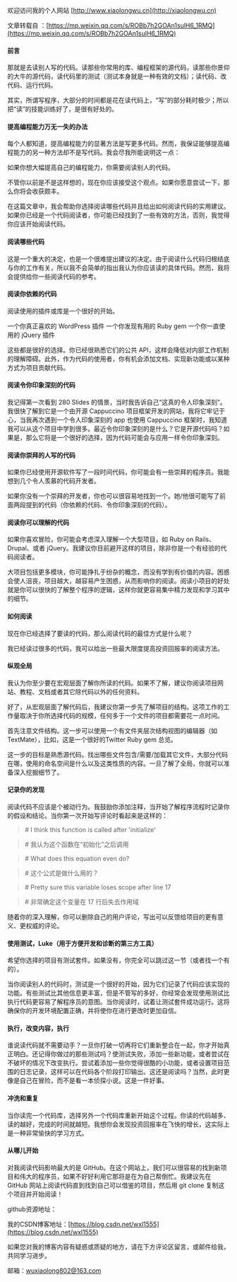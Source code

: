 欢迎访问我的个人网站  [http://www.xiaolongwu.cn](http://xiaolongwu.cn)

文章转载自 ：[https://mp.weixin.qq.com/s/ROBb7h2GOAn1sulH6_1RMQ](https://mp.weixin.qq.com/s/ROBb7h2GOAn1sulH6_1RMQ)

#### 前言

那就是去读别人写的代码。读那些你常用的库、编程框架的源代码，读那些你景仰的大牛的源代码，读代码里的测试（测试本身就是一种有效的文档）；读代码、改代码、运行代码。

其实，所谓写程序，大部分的时间都是花在读代码上，“写”的部分耗时极少；所以把“读”的技能训练好了，是很有好处的。

#### 提高编程能力万无一失的办法

每个人都知道，提高编程能力的显著方法是写更多代码。然而，我保证能够提高编程能力的另一种方法却不是写代码。我会尽我所能说明这一点：

如果你想大幅提高自己的编程能力，你需要阅读别人的代码。

不管你以前是不是这样想的，现在你应该接受这个观点。如果你愿意尝试一下，那么你将会收获颇丰。

在这篇文章中，我会帮助你选择阅读哪些代码并且给出如何阅读代码的实用建议。如果你已经是一个代码阅读者，你可能已经找到了一些有效的方法，否则，我觉得你应该开始阅读代码。


#### 阅读哪些代码

这是一个重大的决定，也是一个很难提出建议的决定。由于阅读什么代码归根结底与你的工作有关，所以我不会简单的指出我认为你应该读的具体代码。然而，我将会提供给你一些阅读代码的参考。

#### 阅读你依赖的代码

阅读使用的插件或库是一个很好的开始。

一个你真正喜欢的 WordPress 插件
一个你发现有用的 Ruby gem
一个你一直使用的 jQuery 插件

这些都是很好的选择。你已经很熟悉它们的公共 API，这样会降低对内部工作机制的理解障碍。此外，作为代码的使用者，你有机会添加文档、实现新功能或以某种方式为项目贡献代码。

#### 阅读令你印象深刻的代码

我记得第一次看到 280 Slides 的情景，当时我告诉自己“这真的令人印象深刻”。我很快了解到它是一个由开源 Cappuccino 项目框架开发的网站，我将它牢记于心，当我再次遇到一个令人印象深刻的 app 也使用 Cappuccino 框架时，我知道我可以从这个项目中学到很多。最近令你印象深刻的是什么？它是开源代码吗？如果是，那么它将是一个很好的选择，因为代码可能会与应用一样令你印象深刻。

#### 阅读你崇拜的人写的代码

如果你已经使用开源软件写了一段时间代码，你可能会有一些崇拜的程序员。我能想到几个令人羡慕的代码开发者。

如果你没有一个崇拜的开发者，你也可以很容易地找到一个。她/他很可能写了前面两段提到的代码（你依赖的代码、令你印象深刻的代码）。

#### 阅读你可以理解的代码

如果你喜欢冒险，你可能会考虑深入理解一个大型项目，如 Ruby on Rails、Drupal、或者 jQuery。我建议你目前避开这样的项目，除非你是一个有经验的代码阅读者。

大项目包括更多模块，你可能挣扎于纷杂的概念，而没有学到有价值的内容。困惑会使人沮丧，项目越大，越容易产生困惑，从而影响你的阅读。阅读小项目的好处就是你可以很快的了解整个程序的逻辑，这样你就更容易集中精力发现和学习其中的细节。

#### 如何阅读

现在你已经选择了要读的代码，那么阅读代码的最佳方式是什么呢？

我已经读过很多的代码，我可以给出一些最大限度提高投资回报率的阅读方法。

#### 纵观全局

我认为你至少要在宏观层面了解你所读的代码。如果不了解，建议你阅读项目网站、教程、文档或者其它除代码以外的任何资料。

好了，从宏观层面了解代码后，我建议你第一步先了解项目的结构。这项工作的工作量取决于你所选择代码的规模，任何多于一个文件的项目都需要花一点时间。

首先注意文件结构。这一步可以使用一个有文件夹层次结构视图的编辑器（如 TextMate），比如，这是一个很好的Twitter Ruby gem 总览。

这一步的目标是熟悉源代码。找出哪些文件包含/需要/加载其它文件，大部分代码在哪，使用的命名空间是什么以及这类性质的内容。一旦了解了全局，你就可以准备深入挖掘细节了。

#### 记录你的发现

阅读代码不应该是个被动行为。我鼓励你添加注释，当开始了解程序流程时记录你的假设和结论。当你第一次开始写评论时看起来是这样的：
> \# I think this function is called after 'initialize'
 
> \# 我认为这个函数在“初始化”之后调用

> \# What does this equation even do?

> \# 这个公式是做什么用的？

> \# Pretty sure this variable loses scope after line 17

> \# 非常确定这个变量在 17 行后失去作用域

随着你的深入理解，你可以删除自己的用户评论，写出可以反馈给项目的更有意义、更权威的评论。

#### 使用测试，Luke（用于方便开发和诊断的第三方工具）

希望你选择的项目有测试套件。如果没有，你完全可以跳过这一节（或者找一个有的）。

当你阅读别人的代码时，测试是一个很好的开始，因为它们记录了代码应该实现的功能。有些测试比其他信息更丰富，但是不管写的多好，你经常会发现使用测试比执行代码更容易了解程序员的意图。当你阅读时，试着让测试套件成功运行。这将确保你的开发环境配置正确，并将使你在进行更改时更加自信。

#### 执行，改变内容，执行

谁说读代码就不需要动手？一旦你打破一切再将它们重新整合在一起，你才开始真正明白。还记得你做过的那些测试吗？使测试失败，添加一些新功能，或者尝试在不破坏的情况下改变执行。尝试着添加一些你觉得很酷的小功能，或者设置项目范围的日志记录，这样可以在代码各个阶段打印输出。这还是阅读吗？当然，此时更像是自己在冒险，而不是看一本侦探小说。这是一件好事。

#### 冲洗和重复

当你读完一个代码库，选择另外一个代码库重新开始这个过程。你读的代码越多、读的越好，完成的时间就越短。我想你会发现投资回报率在飞快的增长，这实际上是一种非常愉快的学习方式。

#### 从哪儿开始

对我阅读代码影响最大的是 GitHub。在这个网站上，我们可以很容易的找到新项目和伟大的程序员，如果不好好利用它那将是在为自己帮倒忙。我建议先在 GitHub 网站上阅读代码直到找到自己可以借鉴的项目，然后用 git clone 复制这个项目并开始阅读！

github资源地址：[]()

我的CSDN博客地址：[https://blog.csdn.net/wxl1555](https://blog.csdn.net/wxl1555)

如果您对我的博客内容有疑惑或质疑的地方，请在下方评论区留言，或邮件给我，共同学习进步。

邮箱：wuxiaolong802@163.com